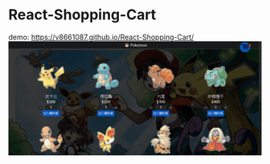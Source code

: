 # React-Shopping-Cart
demo: https://v8661087.github.io/React-Shopping-Cart/
<img src="src/images/React-Shopping-Cart.gif" alt="React-Shopping-Cart"/>